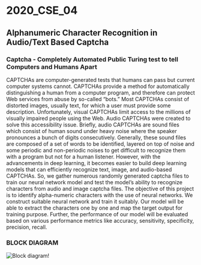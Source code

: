 # 2020_CSE_04
## Alphanumeric Character Recognition in Audio/Text Based Captcha

### Captcha - Completely Automated Public Turing test to tell Computers and Humans Apart

CAPTCHAs are computer-generated tests that humans can pass but current computer systems cannot. CAPTCHAs provide a method for automatically distinguishing a human from a computer program, and therefore can protect Web services from abuse by so-called “bots.” Most CAPTCHAs consist of distorted images, usually text, for which a user must provide some description. Unfortunately, visual CAPTCHAs limit access to the millions of visually impaired people using the Web. Audio CAPTCHAs were created to solve this accessibility issue. Briefly, audio CAPTCHAs are sound files which consist of human sound under heavy noise where the speaker pronounces a bunch of digits consecutively. Generally, these sound files are composed of a set of words to be identified, layered on top of noise and some periodic and non-periodic noises to get difficult to recognize them with a program but not for a human listener. However, with the advancements in deep learning, it becomes easier to build deep learning models that can efficiently recognize text, image, and audio-based CAPTCHAs. So, we gather numerous randomly generated captcha files to train our neural network model and test the model’s ability to recognize characters from audio and image captcha files. The objective of this project is to identify alpha-numeric characters with the use of neural networks. We construct suitable neural network and train it suitably. Our model will be able to extract the characters one by one and map the target output for training purpose. Further, the performance of our model will be evaluated based on various performance metrics like accuracy, sensitivity, specificity, precision, recall.

### BLOCK DIAGRAM

![Block diagram!](https://github.com/AnoopPS02/2020_CSE_04/blob/main/Block%20Diagram.png)
